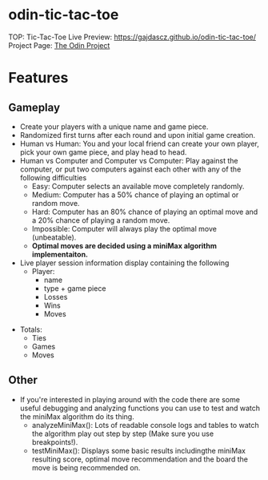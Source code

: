 # odin-tic-tac-toe
TOP: Tic-Tac-Toe
Live Preview: https://gajdascz.github.io/odin-tic-tac-toe/
Project Page: [The Odin Project](https://www.theodinproject.com/lessons/node-path-javascript-tic-tac-toe)

# Features
## Gameplay
* Create your players with a unique name and game piece.
* Randomized first turns after each round and upon initial game creation.
* Human vs Human: You and your local friend can create your own player, pick your own game piece, and play head to head.
* Human vs Computer and Computer vs Computer: Play against the computer, or put two computers against each other with any of the following difficulties
  -  Easy: Computer selects an available move completely randomly.
  -  Medium: Computer has a 50% chance of playing an optimal or random move.
  -  Hard: Computer has an 80% chance of playing an optimal move and a 20% chance of playing a random move.
  -  Impossible: Computer will always play the optimal move (unbeatable).
  -  **Optimal moves are decided using a miniMax algorithm implementaiton.**
* Live player session information display containing the following
  - Player:
    - name
    - type + game piece
    - Losses
    - Wins
    - Moves
 - Totals:
   - Ties
   - Games
   - Moves

## Other
* If you're interested in playing around with the code there are some useful debugging and analyzing functions you can use to test and watch the miniMax algorithm do its thing.
  - analyzeMiniMax(): Lots of readable console logs and tables to watch the algorithm play out step by step (Make sure you use breakpoints!).
  - testMiniMax(): Displays some basic results includingthe miniMax resulting score, optimal move recommendation and the board the move is being recommended on. 
